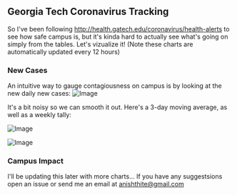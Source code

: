 ## Georgia Tech Coronavirus Tracking

So I've been following http://health.gatech.edu/coronavirus/health-alerts to see how safe campus is, but it's kinda hard to actually see what's going on simply from the tables.
Let's vizualize it!
(Note these charts are automatically updated every 12 hours)

### New Cases

An intuitive way to gauge contagiousness on campus is by looking at the new daily new cases:
![Image](https://anishthite.github.io/gtcovid/gtdaily.png)

It's a bit noisy so we can smooth it out. Here's a 3-day moving average, as well as a weekly tally:

![Image](https://anishthite.github.io/gtcovid/gtweekly.png)

![Image](https://anishthite.github.io/gtcovid/gtdaily3day.png)


### Campus Impact






I'll be updating this later with more charts...
If you have any suggestsions open an issue or send me an email at anishthite@gmail.com
